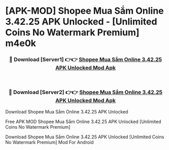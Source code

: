 # [APK-MOD] Shopee  Mua Sắm Online 3.42.25 APK Unlocked - [Unlimited Coins No Watermark Premium] m4e0k



<div align="center">
<h3>🔴 Download [Server1] 👉👉 <a href="https://momento.my/?title=Shopee__Mua_Sắm_Online_3.42.25_APK_Unlocked">Shopee  Mua Sắm Online 3.42.25 APK Unlocked Mod Apk</a></h3><br>

<h3>🔴 Download [Server2] 👉👉 <a href="https://momento.my/?title=Shopee__Mua_Sắm_Online_3.42.25_APK_Unlocked">Shopee  Mua Sắm Online 3.42.25 APK Unlocked Mod Apk</a></h3>
</div>



Download Shopee  Mua Sắm Online 3.42.25 APK Unlocked 

Free APK MOD Shopee  Mua Sắm Online 3.42.25 APK Unlocked [Unlimited Coins No Watermark Premium]

Download Shopee  Mua Sắm Online 3.42.25 APK Unlocked [Unlimited Coins No Watermark Premium] Mod For Android
